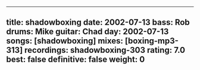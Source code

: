 
---
title: shadowboxing
date: 2002-07-13
bass:	Rob
drums:	Mike
guitar:	Chad
day: 2002-07-13
songs: [shadowboxing]
mixes: [boxing-mp3-313]
recordings: shadowboxing-303
rating: 7.0
best: false
definitive: false
weight: 0
---

